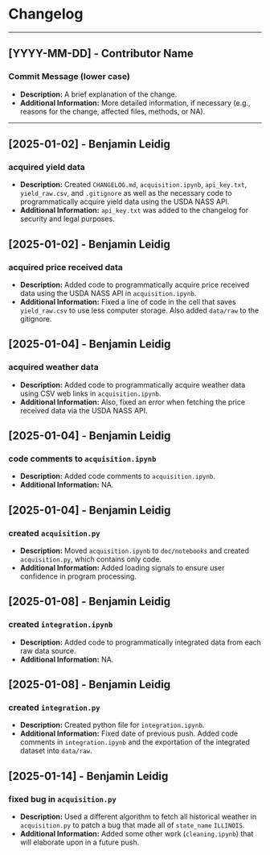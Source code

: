 # Changelog

----------------------------------------------------------------------------------------------------------------------

## [YYYY-MM-DD] - Contributor Name
### Commit Message (lower case)
- **Description:** A brief explanation of the change.
- **Additional Information:** More detailed information, if necessary (e.g., reasons for the change, affected files, methods, or NA).

----------------------------------------------------------------------------------------------------------------------

## [2025-01-02] - Benjamin Leidig
### acquired yield data
- **Description:** Created `CHANGELOG.md`, `acquisition.ipynb`, `api_key.txt`, `yield_raw.csv`, and `.gitignore` as well as the necessary code to programmatically acquire yield data using the USDA NASS API.
- **Additional Information:** `api_key.txt` was added to the changelog for security and legal purposes.

## [2025-01-02] - Benjamin Leidig
### acquired price received data
- **Description:** Added code to programmatically acquire price received data using the USDA NASS API in `acquisition.ipynb`.
- **Additional Information:** Fixed a line of code in the cell that saves `yield_raw.csv` to use less computer storage. Also added `data/raw` to the gitignore.

## [2025-01-04] - Benjamin Leidig
### acquired weather data
- **Description:** Added code to programmatically acquire weather data using CSV web links in `acquisition.ipynb`.
- **Additional Information:** Also, fixed an error when fetching the price received data via the USDA NASS API.

## [2025-01-04] - Benjamin Leidig
### code comments to `acquisition.ipynb`
- **Description:** Added code comments to `acquisition.ipynb`.
- **Additional Information:** NA.

## [2025-01-04] - Benjamin Leidig
### created `acquisition.py`
- **Description:** Moved `acquisition.ipynb` to `doc/notebooks` and created `acquisition.py`, which contains only code.
- **Additional Information:** Added loading signals to ensure user confidence in program processing.

## [2025-01-08] - Benjamin Leidig
### created `integration.ipynb`
- **Description:** Added code to programmatically integrated data from each raw data source.
- **Additional Information:** NA.

## [2025-01-08] - Benjamin Leidig
### created `integration.py`
- **Description:** Created python file for `integration.ipynb`.
- **Additional Information:** Fixed date of previous push. Added code comments in `integration.ipynb` and the exportation of the integrated dataset into `data/raw`.

## [2025-01-14] - Benjamin Leidig
### fixed bug in `acquisition.py`
- **Description:** Used a different algorithm to fetch all historical weather in `acquisition.py` to patch a bug that made all of `state_name` `ILLINOIS`.
- **Additional Information:** Added some other work (`cleaning.ipynb`) that will elaborate upon in a future push.